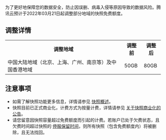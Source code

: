 

为了更好地保障您的数据安全，防止因误删、病毒入侵等原因导致的数据风险。腾讯云预计于2022年03月21日起调整部分地域的快照免费额度。

## 调整详情
<table>
<tr>
<th>调整地域</th>
<th>调整前</th>
<th>调整后</th>
</tr>
<tr>
<td>中国大陆地域（北京、上海、广州、南京等）及中国香港地域</td>
<td>50GB</td>
<td>80GB</td>
</tr>
</table>

## 注意事项
- 如需了解快照功能更多信息，详情请参见 [快照概述](https://cloud.tencent.com/document/product/362/5754)。
- 快照目前已正式商业化，计费方式为按量计费，详情请参见 [关于快照商业化的公告](https://cloud.tencent.com/document/product/362/17935)。
- 请您留意因快照容量超过免费额度而引起的计费。若账户已处于欠费状态，且欠费时间超过快照的 [停服保留时间](https://cloud.tencent.com/document/product/362/3064#.3Ca-id.3D.22snapshotarrears.22.3E.E5.BF.AB.E7.85.A7.E6.AC.A0.E8.B4.B9.E8.AF.B4.E6.98.8E.3C.2Fa.3E)，则所有快照（包含免费额度内）将被删除，且无法找回。
